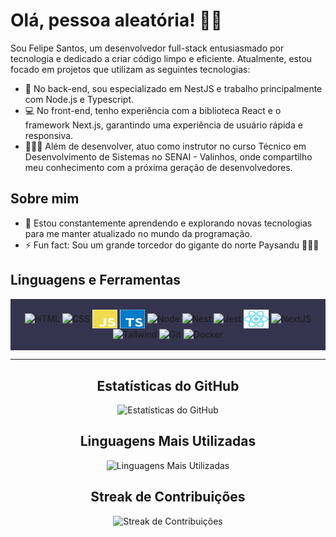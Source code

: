 # Olá, pessoa aleatória! 👋🏽

Sou Felipe Santos, um desenvolvedor full-stack entusiasmado por tecnologia e dedicado a criar código limpo e eficiente. Atualmente, estou focado em projetos que utilizam as seguintes tecnologias:

- 🔭 No back-end, sou especializado em NestJS e trabalho principalmente com Node.js e Typescript.
- 💻 No front-end, tenho experiência com a biblioteca React e o framework Next.js, garantindo uma experiência de usuário rápida e responsiva.
- 👨🏽‍🏫 Além de desenvolver, atuo como instrutor no curso Técnico em Desenvolvimento de Sistemas no SENAI - Valinhos, onde compartilho meu conhecimento com a próxima geração de desenvolvedores.

## Sobre mim

- 🌱 Estou constantemente aprendendo e explorando novas tecnologias para me manter atualizado no mundo da programação.
- ⚡ Fun fact: Sou um grande torcedor do gigante do norte Paysandu 💙🤍💙

## Linguagens e Ferramentas

<div style="display: inline_block; background-color: #34344E" align="center"><br>
  <img align="center" alt="HTML" height="30" width="40" src="https://cdn.jsdelivr.net/gh/devicons/devicon@latest/icons/html5/html5-original.svg">
  <img align="center" alt="CSS" height="30" width="40" src="https://cdn.jsdelivr.net/gh/devicons/devicon@latest/icons/css3/css3-original.svg">
  <img align="center" alt="JS" height="30" width="40" src="https://raw.githubusercontent.com/devicons/devicon/master/icons/javascript/javascript-plain.svg">
  <img align="center" alt="TS" height="30" width="40" src="https://raw.githubusercontent.com/devicons/devicon/master/icons/typescript/typescript-plain.svg">
  <img align="center" alt="Node" height="30" width="40" src="https://cdn.jsdelivr.net/gh/devicons/devicon/icons/nodejs/nodejs-original.svg">
  <img align="center" alt="Nest" height="30" width="40" src="https://cdn.jsdelivr.net/gh/devicons/devicon@latest/icons/nestjs/nestjs-original.svg">
  <img align="center" alt="Jest" height="30" width="40" src="https://cdn.jsdelivr.net/gh/devicons/devicon/icons/jest/jest-plain.svg">
  <img align="center" alt="React" height="30" width="40" src="https://raw.githubusercontent.com/devicons/devicon/master/icons/react/react-original.svg">
  <img align="center" alt="NextJS" height="30" width="30" src="https://www.drupal.org/files/styles/grid-3-2x/public/project-images/nextjs-icon-dark-background.png?itok=0YHs2vTR">
  <img align="center" alt="Tailwind" height="30" width="40" src="https://cdn.jsdelivr.net/gh/devicons/devicon@latest/icons/tailwindcss/tailwindcss-original.svg">
  <img align="center" alt="Git" height="30" src="https://cdn.jsdelivr.net/gh/devicons/devicon/icons/git/git-original.svg">
  <img align="center" alt="Docker" height="40" src="https://cdn.jsdelivr.net/gh/devicons/devicon/icons/docker/docker-original.svg">
  <br><br>

</div>

<hr/>

<div align="center">

## Estatísticas do GitHub

![Estatísticas do GitHub](https://github-readme-stats.vercel.app/api?username=FelipeSantos92Dev&show_icons=true&theme=great-gatsby&include_all_commits=true&count_private=true)

## Linguagens Mais Utilizadas

![Linguagens Mais Utilizadas](https://github-readme-stats.vercel.app/api/top-langs/?username=FelipeSantos92Dev&layout=compact&langs_count=8&theme=great-gatsby)

## Streak de Contribuições

![Streak de Contribuições](https://github-readme-streak-stats.herokuapp.com/?user=FelipeSantos92Dev&theme=great-gatsby)

</div>
